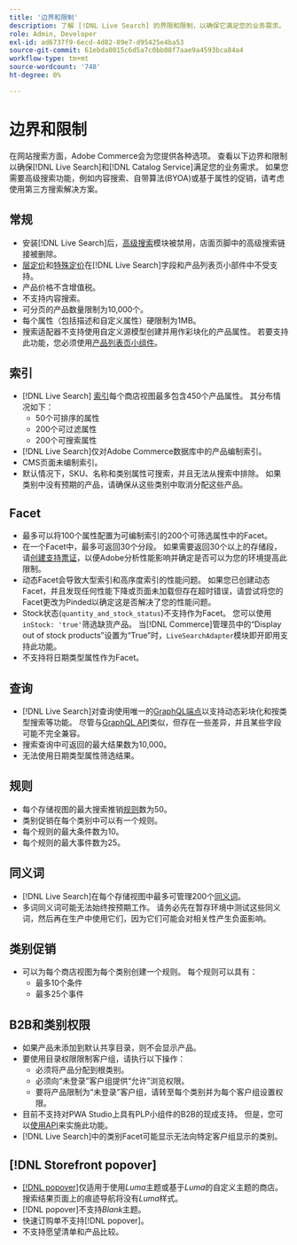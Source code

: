 ```yaml
---
title: '边界和限制'
description: 了解 [!DNL Live Search] 的界限和限制，以确保它满足您的业务需求。
role: Admin, Developer
exl-id: ad6737f9-6ecd-4d82-89e7-d95425e4ba53
source-git-commit: 61ebda0015c6d5a7c0bb08f7aae9a4593bca84a4
workflow-type: tm+mt
source-wordcount: '748'
ht-degree: 0%

---
```


# 边界和限制

在网站搜索方面，Adobe Commerce会为您提供各种选项。 查看以下边界和限制以确保[!DNL Live Search]和[!DNL Catalog Service]满足您的业务需求。 如果您需要高级搜索功能，例如内容搜索、自带算法(BYOA)或基于属性的促销，请考虑使用第三方搜索解决方案。

## 常规

- 安装[!DNL Live Search]后，[高级搜索](https://experienceleague.adobe.com/en/docs/commerce-admin/catalog/catalog/search/search)模块被禁用，店面页脚中的高级搜索链接被删除。
- [层定价](https://experienceleague.adobe.com/en/docs/commerce-admin/catalog/products/pricing/product-price-tier)和[特殊定价](https://experienceleague.adobe.com/en/docs/commerce-admin/catalog/products/pricing/product-price-special)在[!DNL Live Search]字段和产品列表页小部件中不受支持。
- 产品价格不含增值税。
- 不支持内容搜索。
- 可分页的产品数量限制为10,000个。
- 每个属性（包括描述和自定义属性）硬限制为1MB。
- 搜索适配器不支持使用自定义源模型创建并用作彩块化的产品属性。 若要支持此功能，您必须使用[产品列表页小组件](plp-styling.md)。

## 索引

- [!DNL Live Search] [索引](indexing.md)每个商店视图最多包含450个产品属性。 其分布情况如下：
   - 50个可排序的属性
   - 200个可过滤属性
   - 200个可搜索属性
- [!DNL Live Search]仅对Adobe Commerce数据库中的产品编制索引。
- CMS页面未编制索引。
- 默认情况下，SKU、名称和类别属性可搜索，并且无法从搜索中排除。 如果类别中没有预期的产品，请确保从这些类别中取消分配这些产品。

## Facet

- 最多可以将100个属性配置为可编制索引的200个可筛选属性中的Facet。
- 在一个Facet中，最多可返回30个分段。 如果需要返回30个以上的存储段，请[创建支持票证](https://experienceleague.adobe.com/en/docs/commerce-knowledge-base/kb/help-center-guide/magento-help-center-user-guide)，以便Adobe分析性能影响并确定是否可以为您的环境提高此限制。
- 动态Facet会导致大型索引和高序度索引的性能问题。 如果您已创建动态Facet，并且发现任何性能下降或页面未加载但存在超时错误，请尝试将您的Facet更改为Pinded以确定这是否解决了您的性能问题。
- Stock状态(`quantity_and_stock_status`)不支持作为Facet。 您可以使用`inStock: 'true'`筛选缺货产品。 当[!DNL Commerce]管理员中的“Display out of stock products”设置为“True”时，`LiveSearchAdapter`模块即开即用支持此功能。
- 不支持将日期类型属性作为Facet。

## 查询

- [!DNL Live Search]对查询使用唯一的[GraphQL端点](https://developer.adobe.com/commerce/services/graphql/live-search/)以支持动态彩块化和按类型搜索等功能。 尽管与[GraphQL API](https://developer.adobe.com/commerce/webapi/graphql/)类似，但存在一些差异，并且某些字段可能不完全兼容。
- 搜索查询中可返回的最大结果数为10,000。
- 无法使用日期类型属性筛选结果。

## 规则

- 每个存储视图的最大搜索推销[规则](rules.md)数为50。
- 类别促销在每个类别中可以有一个规则。
- 每个规则的最大条件数为10。
- 每个规则的最大事件数为25。

## 同义词

- [!DNL Live Search]在每个存储视图中最多可管理200个[同义词](synonyms.md)。
- 多词同义词可能无法始终按预期工作。 请务必先在暂存环境中测试这些同义词，然后再在生产中使用它们，因为它们可能会对相关性产生负面影响。

## 类别促销

- 可以为每个商店视图为每个类别创建一个规则。 每个规则可以具有：
   - 最多10个条件
   - 最多25个事件

## B2B和类别权限

- 如果产品未添加到默认共享目录，则不会显示产品。
- 要使用目录权限限制客户组，请执行以下操作：
   - 必须将产品分配到根类别。
   - 必须向“未登录”客户组提供“允许”浏览权限。
   - 要将产品限制为“未登录”客户组，请转至每个类别并为每个客户组设置权限。
- 目前不支持对PWA Studio上具有PLP小组件的B2B的现成支持。 但是，您可以[使用API](install.md#pwa-support)来实施此功能。
- [!DNL Live Search]中的类别Facet可能显示无法向特定客户组显示的类别。

## [!DNL Storefront popover]

- [[!DNL popover]](storefront-popover.md)仅适用于使用&#x200B;*Luma*&#x200B;主题或基于&#x200B;*Luma*&#x200B;的自定义主题的商店。 搜索结果页面上的痕迹导航将没有&#x200B;*Luma*&#x200B;样式。
- [!DNL popover]不支持&#x200B;*Blank*&#x200B;主题。
- 快速订购单不支持[!DNL popover]。
- 不支持愿望清单和产品比较。
